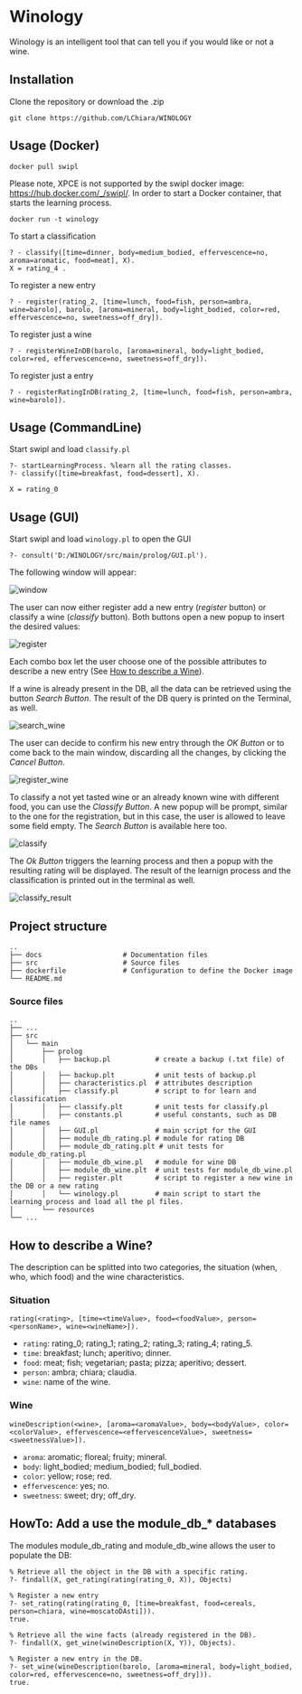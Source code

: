 # Winology

Winology is an intelligent tool that can tell you if you would like or not a wine.

## Installation

Clone the repository or download the .zip 

```
git clone https://github.com/LChiara/WINOLOGY
```

## Usage (Docker)
```
docker pull swipl
```
Please note, XPCE is not supported by the swipl docker image: https://hub.docker.com/_/swipl/.
In order to start a Docker container, that starts the learning process.
```
docker run -t winology 
```
To start a classification
```
? - classify([time=dinner, body=medium_bodied, effervescence=no, aroma=aromatic, food=meat], X).
X = rating_4 .
```
To register a new entry
```
? - register(rating_2, [time=lunch, food=fish, person=ambra, wine=barolo], barolo, [aroma=mineral, body=light_bodied, color=red, effervescence=no, sweetness=off_dry]).
```
To register just a wine
```
? - registerWineInDB(barolo, [aroma=mineral, body=light_bodied, color=red, effervescence=no, sweetness=off_dry]).
```
To register just a entry
```
? - registerRatingInDB(rating_2, [time=lunch, food=fish, person=ambra, wine=barolo]).
```
## Usage (CommandLine)

Start swipl and load `classify.pl`
```?- consult('D:/WINOLOGY/src/main/prolog/classify.pl').
?- startLearningProcess. %learn all the rating classes.
?- classify([time=breakfast, food=dessert], X).

X = rating_0
```

## Usage (GUI)

Start swipl and load `winology.pl` to open the GUI
```
?- consult('D:/WINOLOGY/src/main/prolog/GUI.pl').
```

The following window will appear:

![window](docs/img/root.png)

The user can now either register add a new entry (*register* button) or classify a wine (*classify* button).
Both buttons open a new popup to insert the desired values:

![register](docs/img/register.png)

Each combo box let the user choose one of the possible attributes to describe a new entry (See [How to describe a Wine](#how-to-describe-a-wine)).

If a wine is already present in the DB, all the data can be retrieved using the button *Search Button*. The result of the DB query is printed on the Terminal, as well.

![search_wine](docs/img/search_wine.png)

The user can decide to confirm his new entry through the *OK Button* or to come back to the main window, discarding all the changes, by clicking the *Cancel Button*.

![register_wine](docs/img/register_wine.png)

To classify a not yet tasted wine or an already known wine with different food, you can use the *Classify Button*. A new popup will be prompt, similar to the one for the registration, but in this case, the user is allowed to leave some field empty. The *Search Button* is available here too.

![classify](docs/img/classify.png)

The *Ok Button* triggers the learning process and then a popup with the resulting rating will be displayed. The result of the learnign process and the classification is printed out in the terminal as well.

![classify_result](docs/img/classify_result.png)



## Project structure

    ..
    ├── docs                    # Documentation files
    ├── src                     # Source files
    ├── dockerfile              # Configuration to define the Docker image
    └── README.md

### Source files

    ..
    ├── ...
    ├── src
    │   └── main      
    │       ├── prolog
    │       │   ├── backup.pl           # create a backup (.txt file) of the DBs
    │       │   ├── backup.plt          # unit tests of backup.pl
    │       │   ├── characteristics.pl  # attributes description
    │       │   ├── classify.pl         # script to for learn and classification
    │       │   ├── classify.plt        # unit tests for classify.pl
    │       │   ├── constants.pl        # useful constants, such as DB file names
    │       │   ├── GUI.pl              # main script for the GUI
    │       │   ├── module_db_rating.pl # module for rating DB
    │       │   ├── module_db_rating.plt # unit tests for module_db_rating.pl
    │       │   ├── module_db_wine.pl   # module for wine DB
    │       │   ├── module_db_wine.plt  # unit tests for module_db_wine.pl
    │       │   ├── register.plt        # script to register a new wine in the DB or a new rating
    │       │   └── winology.pl         # main script to start the learning process and load all the pl files.
    │       └── resources
    └── ...

## How to describe a Wine?

The description can be splitted into two categories, the situation (when, who, which food) and the wine characteristics.

### Situation

```
rating(<rating>, [time=<timeValue>, food=<foodValue>, person=<personName>, wine=<wineName>]).
```

* `rating`: rating_0; rating_1; rating_2; rating_3; rating_4; rating_5.
* `time`: breakfast; lunch; aperitivo; dinner.
* `food`: meat; fish; vegetarian; pasta; pizza; aperitivo; dessert.
* `person`: ambra; chiara; claudia.
* `wine`: name of the wine.

### Wine

```
wineDescription(<wine>, [aroma=<aromaValue>, body=<bodyValue>, color=<colorValue>, effervescence=<effervescenceValue>, sweetness=<sweetnessValue>]).
```

* `aroma`: aromatic; floreal; fruity; mineral.
* `body`: light_bodied; medium_bodied; full_bodied.
* `color`: yellow; rose; red.
* `effervescence`: yes; no.
* `sweetness`: sweet; dry; off_dry.

## HowTo: Add a use the module_db_* databases

The modules module_db_rating and module_db_wine allows the user to populate the DB:

```
% Retrieve all the object in the DB with a specific rating.
?- findall(X, get_rating(rating(rating_0, X)), Objects)

% Register a new entry
?- set_rating(rating(rating_0, [time=breakfast, food=cereals, person=chiara, wine=moscatoDAsti])). 
true.

% Retrieve all the wine facts (already registered in the DB).
?- findall(X, get_wine(wineDescription(X, Y)), Objects).

% Register a new entry in the DB.
?- set_wine(wineDescription(barolo, [aroma=mineral, body=light_bodied, color=red, effervescence=no, sweetness=off_dry])).
true.
```
